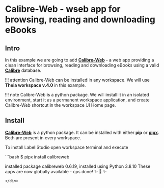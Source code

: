 # Calibre-Web - wseb app for browsing, reading and downloading eBooks

## Intro

In this example we are going to add [__Calibre-Web__](https://github.com/janeczku/calibre-web) - a web app providing a clean interface for browsing, reading and downloading eBooks using a 
valid [__Calibre__](https://calibre-ebook.com/) database.    



!!! attention
    Calibre-Web can be installed in any workspace. We will use __Theia workspace v.4.0__ in this example.  

!!! note
    Calibre-Web is a python package. We will install it in an isolated environment, start it as a permanent workspace application, 
    and create Calibre-Web shortcut in the workspace UI Home page.   

## Install 

[__Calibre-Web__](https://github.com/janeczku/calibre-web) is a python package. It can be installed with either __pip__ 
or [__pipx__](https://github.com/pypa/pipx). Both are present in every workspace.    

To install Label Studio open workspace terminal and execute 
<div class="termy">
```bash
$ pipx install calibreweb

  installed package calibreweb 0.6.19, installed using Python 3.8.10
  These apps are now globally available
    - cps
done! ✨ 🌟 ✨
```
</div>